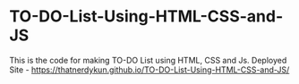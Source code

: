 # TO-DO-List-Using-HTML-CSS-and-JS
This is the code for making TO-DO List using HTML, CSS and Js. 
Deployed Site - https://thatnerdykun.github.io/TO-DO-List-Using-HTML-CSS-and-JS/
